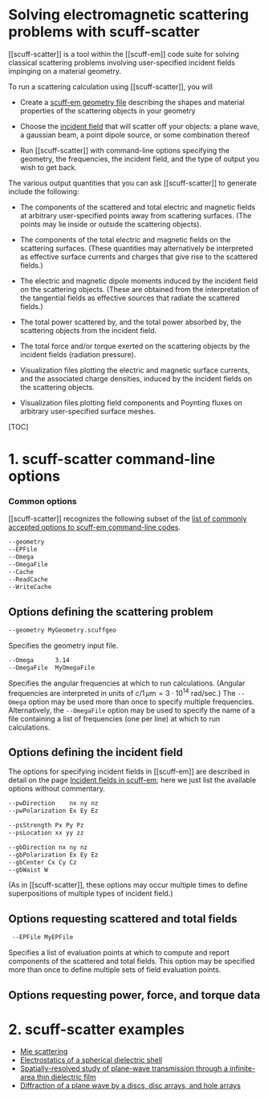 <h1> Solving electromagnetic scattering problems with 
     <span class="SC">scuff-scatter</span>
</h1>

[[scuff-scatter]] is a tool within the [[scuff-em]] code suite
for solving classical scattering problems involving
user-specified incident fields impinging on a material
geometry.

To run a scattering calculation using [[scuff-scatter]], you will

+ Create a [<span class="SC">scuff-em</span> geometry file][Geometries]
describing the shapes and material properties of the scattering objects in your geometry

+ Choose the [incident field][IncidentFields] that will scatter off your objects: a plane wave, a gaussian beam, a point dipole source, or some combination thereof

+ Run [[scuff-scatter]] with command-line options specifying the geometry, the frequencies, the incident field, and the type of output you wish to get back.

The various output quantities that you can ask [[scuff-scatter]] to generate include the following:

+ The components of the scattered and total electric and magnetic fields at arbitrary user-specified points away from scattering surfaces. (The points may lie inside or outside the scattering objects).

+ The components of the total electric and magnetic fields on the scattering surfaces. (These quantities may alternatively be interpreted as effective surface currents and charges that give rise to the scattered fields.)

+ The electric and magnetic dipole moments induced by the incident field on the scattering objects. (These are obtained from the interpretation of the tangential fields as effective sources that radiate the scattered fields.)

+ The total power scattered by, and the total power absorbed by, the scattering objects from the incident field.

+ The total force and/or torque exerted on the scattering objects by the incident fields (radiation pressure).

+ Visualization files plotting the electric and magnetic surface currents, and the associated charge densities, 
  induced by the incident fields on the scattering objects.

+ Visualization files plotting field components and Poynting fluxes on arbitrary user-specified surface meshes.

[TOC]

<a name="Options"></a>
# 1. <span class="SC">scuff-scatter</span> command-line options

### Common options

[[scuff-scatter]] recognizes the following subset of the 
[list of commonly accepted options to <span class="SC">scuff-em</span> command-line codes][CommonOptions].

````bash
--geometry
--EPFile
--Omega
--OmegaFile
--Cache
--ReadCache
--WriteCache
````

## Options defining the scattering problem

````bash
--geometry MyGeometry.scuffgeo
````

Specifies the geometry input file.

````bash
--Omega      3.14
--OmegaFile  MyOmegaFile
````

Specifies the angular frequencies at which to
run calculations. (Angular frequencies are interpreted
in units of $c/1\,\mu\text{m}=3\cdot 10^{14}$ rad/sec.)
The `--Omega` option may be used more than once 
to specify multiple frequencies. Alternatively,
the `--OmegaFile` option may be used to specify the
name of a file containing a list of frequencies (one per
line) at which to run calculations.

## Options defining the incident field

The options for specifying incident fields in
[[scuff-em]] are described in detail on the page
[Incident fields in <span class="SC">scuff-em</span>][IncidentFields];
here we just list the
available options without commentary.

````bash
--pwDirection    nx ny nz
--pwPolarization Ex Ey Ez
````


````bash
--psStrength Px Py Pz
--psLocation xx yy zz
````


````bash
--gbDirection nx ny nz
--gbPolarization Ex Ey Ez
--gbCenter Cx Cy Cz
--gbWaist W
````

(As in [[scuff-scatter]], these options may occur multiple times 
to define superpositions of multiple types of incident field.)

## Options requesting scattered and total fields

````bash
 --EPFile MyEPFile
````

Specifies a list of evaluation points at which to
compute and report components of the scattered and total
fields. This option may be specified more than once to 
define multiple sets of field evaluation points. 

## Options requesting power, force, and torque data

<a name="Examples"></a>
# 2. <span class="SC">scuff-scatter</span> examples

+ [Mie scattering][MieScattering]
+ [Electrostatics of a spherical dielectric shell][DielectricShell]
+ [Spatially-resolved study of plane-wave transmission through a infinite-area thin dielectric film][ThinFilm]
+ [Diffraction of a plane wave by a discs, disc arrays, and hole arrays][DiffractionPatterns]

[CommonOptions]:               ../GeneralReference.md#CommonOptions
[Geometries]:                  ../../reference/Geometries.md
[IncidentFields]:              ../../reference/IncidentFields.md
[MieScattering]:               ../../examples/MieScattering/MieScattering.md
[DielectricShell]:             ../../examples/DielectricShell/DielectricShell.md
[ThinFilm]:                    ../../examples/ThinFilm/ThinFilm.md
[DiffractionPatterns]:         ../../examples/DiffractionPatterns/DiffractionPatterns.md
